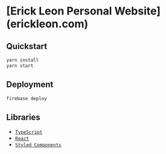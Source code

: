 # [Erick Leon Personal Website] (erickleon.com)

## Quickstart

```bash
yarn install
yarn start
```

## Deployment

```bash
firebase deploy
```

## Libraries

-   [`TypeScript`](https://www.typescriptlang.org/)
-   [`React`](https://reactjs.org/)
-   [`Styled Components`](https://www.styled-components.com/)
